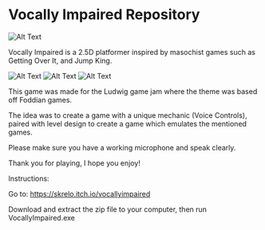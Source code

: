 # Vocally Impaired Repository

![Alt Text](https://github.com/Arthiran/Marbles/blob/main/Screenshots/VocallyImpairedDP.jpg)

​Vocally Impaired is a 2.5D platformer inspired by masochist games such as Getting Over It, and Jump King.

![Alt Text](https://github.com/Arthiran/Marbles/blob/main/Screenshots/VIScreenshot1.jpg)
![Alt Text](https://github.com/Arthiran/Marbles/blob/main/Screenshots/VIScreenshot2.jpg)
![Alt Text](https://github.com/Arthiran/Marbles/blob/main/Screenshots/VIScreenshot3.jpg)

This game was made for the Ludwig game jam where the theme was based off Foddian games.

The idea was to create a game with a unique mechanic (Voice Controls), paired with level design to create a game which emulates the mentioned games.

Please make sure you have a working microphone and speak clearly.

Thank you for playing, I hope you enjoy!

Instructions: 

Go to: https://skrelo.itch.io/vocallyimpaired

Download and extract the zip file to your computer, then run VocallyImpaired.exe